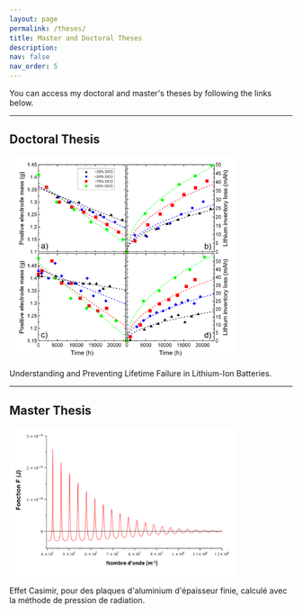 ```yaml
---
layout: page
permalink: /theses/
title: Master and Doctoral Theses
description:
nav: false
nav_order: 5
---
```


You can access my doctoral and master's theses by following the links below.

----

## Doctoral Thesis

<a href="https://dalspace.library.dal.ca/bitstream/handle/10222/80722/RobyGauthier2021.pdf?sequence=1&isAllowed=y">
  <img src="https://raw.githubusercontent.com/robygauthier/robygauthier.github.io/master/assets/img/doctorate.png" width="400" />
</a>

Understanding and Preventing Lifetime Failure in Lithium-Ion Batteries.

---

## Master Thesis

<a href="https://www.researchgate.net/profile/Roby-Gauthier/publication/334899429_Effet_Casimir_pour_des_plaques_d'aluminium_d'epaisseur_finie_calcule_avec_la_methode_de_pression_de_radiation/links/5d44a87092851cd0469c21cf/Effet-Casimir-pour-des-plaques-daluminium-depaisseur-finie-calcule-avec-la-methode-de-pression-de-radiation.pdf">
  <img src="https://raw.githubusercontent.com/robygauthier/robygauthier.github.io/master/assets/img/master-1.png" width="400" />
</a>

Effet Casimir, pour des plaques d'aluminium d'épaisseur finie, calculé avec la méthode de pression de radiation.




